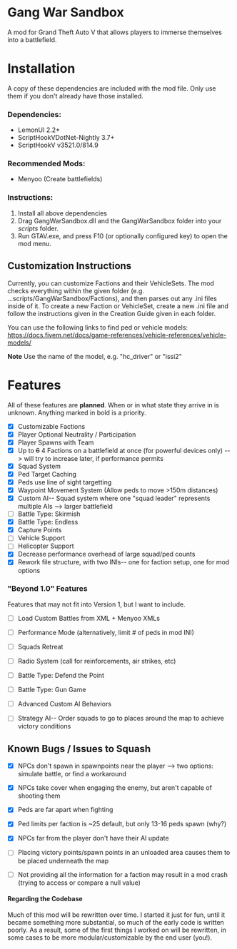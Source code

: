 # Gang War Sandbox
A mod for Grand Theft Auto V that allows players to immerse themselves into a battlefield.

# Installation
A copy of these dependencies are included with the mod file. Only use them if you don't already have those installed.
### Dependencies:
- LemonUI 2.2+
- ScriptHookVDotNet-Nightly 3.7+
- ScriptHookV v3521.0/814.9

### Recommended Mods:
- Menyoo (Create battlefields)

### Instructions:
1. Install all above dependencies
2. Drag GangWarSandbox.dll and the GangWarSandbox folder into your *scripts* folder.
3. Run GTAV.exe, and press F10 (or optionally configured key) to open the mod menu.

## Customization Instructions
Currently, you can customize Factions and their VehicleSets. The mod checks everything within the given folder (e.g. ...scripts/GangWarSandbox/Factions), and then parses out any .ini files inside of it. To create a new Faction or VehicleSet, create a new .ini file and follow the instructions given in the Creation Guide given in each folder.

You can use the following links to find ped or vehicle models:
https://docs.fivem.net/docs/game-references/vehicle-references/vehicle-models/

__Note__ Use the name of the model, e.g. "hc_driver" or "issi2"

# Features
All of these features are __planned__. When or in what state they arrive in is unknown. Anything marked in bold is a priority.
- [x] Customizable Factions
- [x] Player Optional Neutrality / Participation
- [x] Player Spawns with Team
- [x] Up to ~~6~~ 4 Factions on a battlefield at once (for powerful devices only) --> will try to increase later, if performance permits
- [x] Squad System
- [x] Ped Target Caching
- [x] Peds use line of sight targetting
- [x] Waypoint Movement System (Allow peds to move >150m distances)
- [x] Custom AI-- Squad system where one "squad leader" represents multiple AIs --> larger battlefield
- [ ] Battle Type: Skirmish
- [x] Battle Type: Endless
- [x] Capture Points
- [ ] Vehicle Support
- [ ] Helicopter Support
- [x] Decrease performance overhead of large squad/ped counts
- [x] Rework file structure, with two INIs-- one for faction setup, one for mod options

### "Beyond 1.0" Features
Features that may not fit into Version 1, but I want to include.
- [ ] Load Custom Battles from XML + Menyoo XMLs
- [ ] Performance Mode (alternatively, limit # of peds in mod INI)
- [ ] Squads Retreat
- [ ] Radio System (call for reinforcements, air strikes, etc)
- [ ] Battle Type: Defend the Point
- [ ] Battle Type: Gun Game
- [ ] Advanced Custom AI Behaviors
- [ ] Strategy AI-- Order squads to go to places around the map to achieve victory conditions



## Known Bugs / Issues to Squash
- [x] NPCs don't spawn in spawnpoints near the player --> two options: simulate battle, or find a workaround
- [x] NPCs take cover when engaging the enemy, but aren't capable of shooting them
- [x] Peds are far apart when fighting
- [x] Ped limits per faction is ~25 default, but only 13-16 peds spawn (why?)
- [x] NPCs far from the player don't have their AI update
- [ ] Placing victory points/spawn points in an unloaded area causes them to be placed underneath the map
- [ ] Not providing all the information for a faction may result in a mod crash (trying to access or compare a null value)






#### Regarding the Codebase
Much of this mod will be rewritten over time. I started it just for fun, until it became something more substantial, so much of the early code is written poorly. As a result, some of the first things I worked on will be rewritten, in some cases to be more modular/customizable by the end user (you!).

